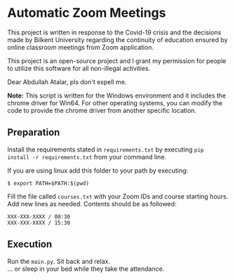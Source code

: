 # Automatic Zoom Meetings
This project is written in response to the Covid-19 crisis and the decisions made by Bilkent University regarding the continuity of education 
ensured by online classroom meetings from Zoom application.

This project is an open-source project and I grant my permission for people to utilize this software for all non-illegal activities.

Dear Abdullah Atalar, pls don't expell me.

**Note:** This script is written for the Windows environment and it includes the chrome driver for Win64. For other operating systems, 
you can modify the code to provide the chrome driver from another specific location.


## Preparation
Install the requirements stated in `requirements.txt` 
by executing `pip install -r requirements.txt` from your command line. 

If you are using linux add this folder to your path by executing:

```
$ export PATH=$PATH:$(pwd)
```

Fill the file called `courses.txt` with your Zoom IDs and course starting hours. Add new lines as needed.
Contents should be as followed:
<br>
```
XXX-XXX-XXXX / 08:30
XXX-XXX-XXXX / 15:30
```

## Execution
Run the `main.py`. Sit back and relax.
<br>
... or sleep in your bed while they take the attendance.